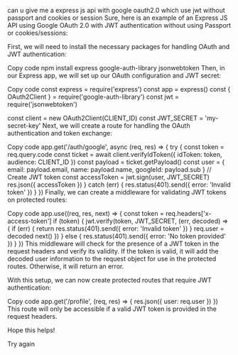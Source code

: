 can u give me a express js api with google oauth2.0 which use jwt  without passport  and cookies or session
Sure, here is an example of an Express JS API using Google OAuth 2.0 with JWT authentication without using Passport or cookies/sessions:

First, we will need to install the necessary packages for handling OAuth and JWT authentication:

Copy code
npm install express google-auth-library jsonwebtoken
Then, in our Express app, we will set up our OAuth configuration and JWT secret:

Copy code
const express = require('express')
const app = express()
const { OAuth2Client } = require('google-auth-library')
const jwt = require('jsonwebtoken')

const client = new OAuth2Client(CLIENT_ID)
const JWT_SECRET = 'my-secret-key'
Next, we will create a route for handling the OAuth authentication and token exchange:

Copy code
app.get('/auth/google', async (req, res) => {
  try {
    const token = req.query.code
    const ticket = await client.verifyIdToken({
      idToken: token,
      audience: CLIENT_ID
    })
    const payload = ticket.getPayload()
    const user = {
      email: payload.email,
      name: payload.name,
      googleId: payload.sub
    }
    // Create JWT token
    const accessToken = jwt.sign(user, JWT_SECRET)
    res.json({ accessToken })
  } catch (err) {
    res.status(401).send({ error: 'Invalid token' })
  }
})
Finally, we can create a middleware for validating JWT tokens on protected routes:

Copy code
app.use((req, res, next) => {
  const token = req.headers['x-access-token']
  if (token) {
    jwt.verify(token, JWT_SECRET, (err, decoded) => {
      if (err) {
        return res.status(401).send({ error: 'Invalid token' })
      }
      req.user = decoded
      next()
    })
  } else {
    res.status(401).send({ error: 'No token provided' })
  }
})
This middleware will check for the presence of a JWT token in the request headers and verify its validity. If the token is valid, it will add the decoded user information to the request object for use in the protected routes. Otherwise, it will return an error.

With this setup, we can now create protected routes that require JWT authentication:

Copy code
app.get('/profile', (req, res) => {
  res.json({ user: req.user })
})
This route will only be accessible if a valid JWT token is provided in the request headers.

Hope this helps!



Try again
